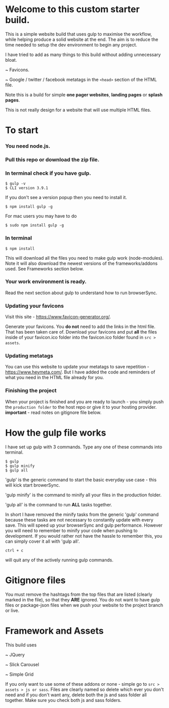 # Welcome to this custom starter build.

This is a simple website build that uses gulp to maximise the workflow, while helping produce a solid website at the end. The aim is to reduce the time needed to setup the dev environment to begin any project.

I have tried to add as many things to this build without adding unnecessary bloat.

   ~ Favicons.

   ~ Google / twitter / facebook metatags in the `<head>` section of the HTML file.

Note this is a build for simple **one pager websites**, **landing pages** or **splash pages**.

This is not really design for a website that will use multiple HTML files.


# To start

### You need node.js.
### Pull this repo or download the zip file.
### In terminal check if you have gulp.
```
$ gulp -v
$ CLI version 3.9.1
```
If you don't see a version popup then you need to install it.
```
$ npm install gulp -g
```
For mac users you may have to do
```
$ sudo npm install gulp -g
```
### In terminal
```
$ npm install
```
This will download all the files you need to make gulp work (node-modules). Note it will also download the newest versions of the frameworks/addons used. See Frameworks section below.
### Your work environment is ready.
Read the next section about gulp to understand how to run browserSync.
### Updating your favicons
Visit this site  - https://www.favicon-generator.org/.

Generate your favicons. You **do not** need to add the links in the html file. That has been taken care of. Download your favicons and put **all** the files inside of your favicon.ico folder into the favicon.ico folder found in `src > assets`.

### Updating metatags
You can use this website to update your metatags to save repetition - https://www.heymeta.com/.
But I have added the code and reminders of what you need in the HTML file already for you.

### Finishing the project
When your project is finished and you are ready to launch - you simply push the `production folder` to the host repo or give it to your hosting provider. **important** - read notes on gitignore file below.


# How the gulp file works

I have set up gulp with 3 commands. Type any one of these commands into terminal.
```
$ gulp
$ gulp minify
$ gulp all
```
'gulp' is the generic command to start the basic everyday use case - this will kick start browerSync.

'gulp minify' is the command to minify all your files in the production folder.

'gulp all' is the command to run **ALL** tasks together.

In short I have removed the minify tasks from the generic 'gulp' command because these tasks are not necessary to constantly update with every save. This will speed up your browserSync and gulp performance. However you will need to remember to minify your code when pushing to development. If you would rather not have the hassle to remember this, you can simply cover it all with 'gulp all'.

```
ctrl + c

```
will quit any of the actively running gulp commands.


# Gitignore files

You must remove the hashtags from the top files that are listed (clearly marked in the file), so that they **ARE** ignored. You do not want to have gulp files or package-json files when we push your website to the project branch or live.


# Framework and Assets

This build uses

   ~ JQuery

   ~ Slick Carousel

   ~ Simple Grid

If you only want to use some of these addons or none - simple go to `src > assets > js or sass`. Files are clearly named so delete which ever you don't need and if you don't want any, delete both the js and sass folder all together. Make sure you check both js and sass folders.
